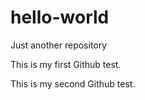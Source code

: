 # hello-world
Just another repository

This is my first Github test.

This is my second Github test.
